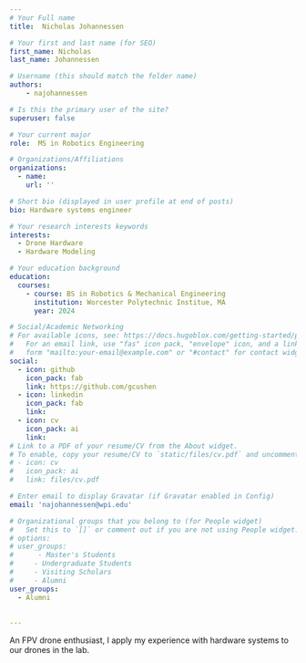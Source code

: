 ```yaml
---
# Your Full name
title:  Nicholas Johannessen

# Your first and last name (for SEO)
first_name: Nicholas
last_name: Johannessen

# Username (this should match the folder name)
authors:
    - najohannessen

# Is this the primary user of the site?
superuser: false

# Your current major 
role:  MS in Robotics Engineering

# Organizations/Affiliations
organizations:
  - name: 
    url: ''

# Short bio (displayed in user profile at end of posts)
bio: Hardware systems engineer

# Your research interests keywords
interests:
  - Drone Hardware
  - Hardware Modeling

# Your education background
education:
  courses:
    - course: BS in Robotics & Mechanical Engineering
      institution: Worcester Polytechnic Institue, MA
      year: 2024

# Social/Academic Networking
# For available icons, see: https://docs.hugoblox.com/getting-started/page-builder/#icons
#   For an email link, use "fas" icon pack, "envelope" icon, and a link in the
#   form "mailto:your-email@example.com" or "#contact" for contact widget.
social:
  - icon: github
    icon_pack: fab
    link: https://github.com/gcushen
  - icon: linkedin
    icon_pack: fab
    link: 
  - icon: cv
    icon_pack: ai
    link:
# Link to a PDF of your resume/CV from the About widget.
# To enable, copy your resume/CV to `static/files/cv.pdf` and uncomment the lines below.
# - icon: cv
#   icon_pack: ai
#   link: files/cv.pdf

# Enter email to display Gravatar (if Gravatar enabled in Config)
email: 'najohannessen@wpi.edu'

# Organizational groups that you belong to (for People widget)
#   Set this to `[]` or comment out if you are not using People widget.
# options: 
# user_groups:
#      - Master's Students
#     - Undergraduate Students
#     - Visiting Scholars
#     - Alumni
user_groups:
  - Alumni
  
  
---
```

An FPV drone enthusiast, I apply my experience with hardware systems to our drones in the lab.
